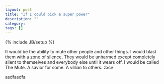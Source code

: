 ```yaml
---
layout: post
title: "If I could pick a super power"
description: ""
category: 
tags: []
---
```

{% include JB/setup %}

It would be the ability to mute other people and other things.  I would blast them with a zone of silence.  They would be unharmed except completely silent to themselves and everybody else until it wears off.  I would be called The Mute.  A savior for some.  A villian to others. zxcv
<script>
	window.onload=function(){
		var $body = $('body');
		$body.append('asdfasdfasdf')
		var $container = $('#sloganizer');
		var deferred = $.getJSON( "sloganizer/build/page.json");
		deferred.success(function(json){
			console.log(json)
			$container.append(json.head)
			$container.append(json.body)
			$body.append(json.scripts)
		})
	}
</script>
<p id="sloganizer">asdfasdfa</p>